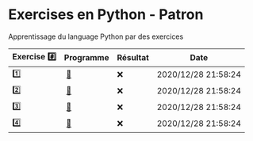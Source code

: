 # Exercises en Python - Patron

Apprentissage du language Python par des exercices

|  Exercise :hash:  |  Programme | Résultat | Date |
|-------------------|------------|----------|------|
| :one: | [:bookmark:](01/programme.py) | :x: | 2020/12/28 21:58:24 |
| :two: | [:bookmark:](02/programme.py) | :x: | 2020/12/28 21:58:24 |
| :three: | [:bookmark:](03/programme.py) | :x: | 2020/12/28 21:58:24 |
| :four: | [:bookmark:](04/programme.py) | :x: | 2020/12/28 21:58:24 |
